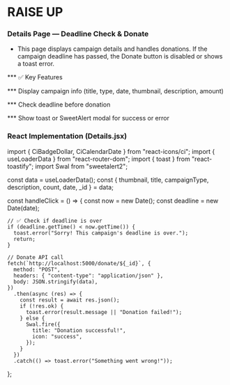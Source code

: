 # RAISE UP

### Details Page — Deadline Check & Donate

- This page displays campaign details and handles donations.
  If the campaign deadline has passed, the Donate button is disabled or shows a toast error.

\*\*\* ✅ Key Features

\*\*\* Display campaign info (title, type, date, thumbnail, description, amount)

\*\*\* Check deadline before donation

\*\*\* Show toast or SweetAlert modal for success or error

### React Implementation (Details.jsx)

import { CiBadgeDollar, CiCalendarDate } from "react-icons/ci";
import { useLoaderData } from "react-router-dom";
import { toast } from "react-toastify";
import Swal from "sweetalert2";


  const data = useLoaderData();
  const { thumbnail, title, campaignType, description, count, date, _id } = data;

  const handleClick = () => {
    const now = new Date();
    const deadline = new Date(date);

    // ✅ Check if deadline is over
    if (deadline.getTime() < now.getTime()) {
      toast.error("Sorry! This campaign's deadline is over.");
      return;
    }

    // Donate API call
    fetch(`http://localhost:5000/donate/${_id}`, {
      method: "POST",
      headers: { "content-type": "application/json" },
      body: JSON.stringify(data),
    })
      .then(async (res) => {
        const result = await res.json();
        if (!res.ok) {
          toast.error(result.message || "Donation failed!");
        } else {
          Swal.fire({
            title: "Donation successful!",
            icon: "success",
          });
        }
      })
      .catch(() => toast.error("Something went wrong!"));
  };


